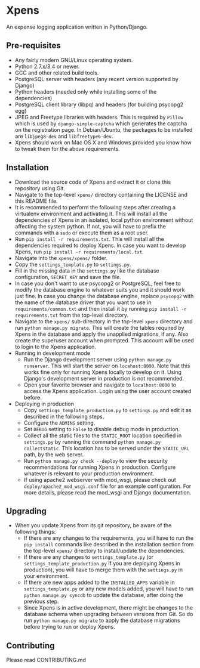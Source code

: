 Xpens
=====

An expense logging application written in Python/Django.

Pre-requisites
--------------

 - Any fairly modern GNU/Linux operating system.
 - Python 2.7.x/3.4 or newer.
 - GCC and other related build tools.
 - PostgreSQL server with headers (any recent version supported by Django)
 - Python headers (needed only while installing some of the dependencies)
 - PostgreSQL client library (libpq) and headers (for building psycopg2 egg)
 - JPEG and Freetype libraries with headers. This is required by ```Pillow```
   which is used by ```django-simple-captcha``` which generates the captcha
   on the registration page. In Debian/Ubuntu, the packages to be installed
   are ```libjpeg8-dev``` and ```libfreetype6-dev```.
 - Xpens should work on Mac OS X and Windows provided you know how to tweak
   them for the above requirements.

Installation
------------

 - Download the source code of Xpens and extract it or clone this repository
   using Git.
 - Navigate to the top-level ```xpens/``` directory containing the LICENSE
   and this README file.
 - It is recommended to perform the following steps after creating a virtualenv
   environment and activating it. This will install all the dependencies of
   Xpens in an isolated, local python environment without affecting the
   system python. If not, you will have to prefix the commands with a
   ```sudo``` or execute them as a root user.
 - Run ```pip install -r requirements.txt```. This will install all the
   dependencies required to deploy Xpens. In case you want to develop Xpens,
   run ```pip install -r requirements/local.txt```.
 - Navigate into the ```xpens/xpens/``` folder.
 - Copy the ```settings_template.py``` to ```settings.py```.
 - Fill in the missing data in the ```settings.py``` like the database
   configuration, ```SECRET_KEY``` and save the file.
 - In case you don't want to use psycopg2 or PostgreSQL, feel free to modify
   the database engine to whatever suits you and it should work just fine. In
   case you change the database engine, replace ```psycopg2``` with the
   name of the database driver that you want to use in
   ```requirements/common.txt``` and then install it by running
   ```pip install -r requirements.txt``` from the top-level directory.
 - Navigate to the ```xpens/``` sub-directory in the top-level ```xpens```
   directory and run ```python manage.py migrate```. This will create the
   tables required by Xpens in the database and apply the unapplied migrations,
   if any. Also create the superuser account when prompted. This account
   will be used to login to the Xpens application.
 - Running in development mode
   - Run the Django development server using ```python manage.py runserver```.
     This will start the server on ```locahost:8000```. Note that this works fine
     only for running Xpens locally to develop on it. Using Django's development
     server in production is not recommended.
   - Open your favorite browser and navigate to ```localhost:8000``` to access
     the Xpens application. Login using the user account created before.
 - Deploying in production
   - Copy ```settings_template_production.py``` to ```settings.py``` and edit it
     as described in the following steps.
   - Configure the ```ADMINS``` setting.
   - Set ```DEBUG``` setting to ```False``` to disable debug mode in production.
   - Collect all the static files to the ```STATIC_ROOT``` location
     specified in ```settings.py``` by running the command
     ```python manage.py collectstatic```. This location has to be served under
     the ```STATIC_URL``` path, by the web server.
   - Run ```python manage.py check --deploy``` to view the security recommendations
     for running Xpens in production. Configure whatever is relevant to your
     production environment.
   - If using apache2 webserver with mod_wsgi, please check out
     ```deploy/apache2_mod_wsgi.conf``` file for an example configuration. For
     more details, please read the mod_wsgi and Django documentation.

Upgrading
---------

 - When you update Xpens from its git repository, be aware of the following things:
   - If there are any changes to the requirements, you will have to run
     the ``pip install`` commands like described in the installation section
     from the top-level ```xpens/``` directory to install/update the dependencies.
   - If there are any changes to ```settings_template.py``` (or
     ```settings_template_production.py``` if you are deploying Xpens in production),
     you will have to merge them with the ```settings.py``` in your environment.
   - If there are new apps added to the ```INSTALLED_APPS``` variable in
     ```settings_template.py``` or any new models added, you will have to run
     ```python manage.py syncdb``` to update the database, after doing the previous
     step.
   - Since Xpens is in active development, there might be changes to the
     database schema  when upgrading between versions from Git. So do run
     ```python manage.py migrate``` to apply the database migrations before trying to
     run or deploy Xpens.


Contributing
------------

Please read CONTRIBUTING.md

  [1]: http://www.djangoproject.com/
